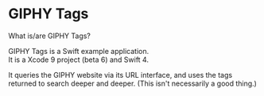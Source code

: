 #  GIPHY Tags

What is/are GIPHY Tags?

GIPHY Tags is a Swift example application.  
It is a Xcode 9 project (beta 6) and Swift 4.  

It queries the GIPHY website via its URL interface, and uses the tags returned to search deeper and deeper.  (This isn't necessarily a good thing.)

